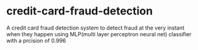 # credit-card-fraud-detection
A credit card fraud detection system to detect fraud at the very instant when they happen using MLP(multi layer perceptron neural net) classifier with a prcision of 0.996
